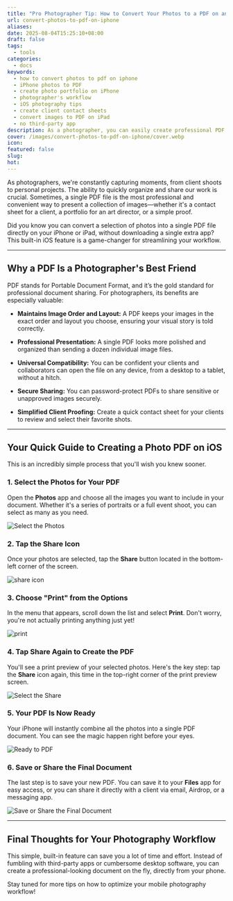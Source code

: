 ```yaml
---
title: "Pro Photographer Tip: How to Convert Your Photos to a PDF on an iPhone (No App Needed)"
url: convert-photos-to-pdf-on-iphone
aliases: 
date: 2025-08-04T15:25:10+08:00
draft: false
tags:
  - tools
categories:
  - docs
keywords:
  - how to convert photos to pdf on iphone
  - iPhone photos to PDF
  - create photo portfolio on iPhone
  - photographer's workflow
  - iOS photography tips
  - create client contact sheets
  - convert images to PDF on iPad
  - no third-party app
description: As a photographer, you can easily create professional PDF documents from your photos directly on your iPhone or iPad. Learn how to use a built-in iOS feature to quickly create a portfolio, contact sheet, or a client proof without needing any third-party apps.
cover: /images/convert-photos-to-pdf-on-iphone/cover.webp
icon: 
featured: false
slug: 
hot:
---
```

As photographers, we're constantly capturing moments, from client shoots to personal projects. The ability to quickly organize and share our work is crucial. Sometimes, a single PDF file is the most professional and convenient way to present a collection of images—whether it's a contact sheet for a client, a portfolio for an art director, or a simple proof.

Did you know you can convert a selection of photos into a single PDF file directly on your iPhone or iPad, without downloading a single extra app? This built-in iOS feature is a game-changer for streamlining your workflow.

---

## Why a PDF Is a Photographer's Best Friend

PDF stands for Portable Document Format, and it’s the gold standard for professional document sharing. For photographers, its benefits are especially valuable:

- **Maintains Image Order and Layout:** A PDF keeps your images in the exact order and layout you choose, ensuring your visual story is told correctly.
    
- **Professional Presentation:** A single PDF looks more polished and organized than sending a dozen individual image files.
    
- **Universal Compatibility:** You can be confident your clients and collaborators can open the file on any device, from a desktop to a tablet, without a hitch.
    
- **Secure Sharing:** You can password-protect PDFs to share sensitive or unapproved images securely.
    
- **Simplified Client Proofing:** Create a quick contact sheet for your clients to review and select their favorite shots.
    

---

## Your Quick Guide to Creating a Photo PDF on iOS

This is an incredibly simple process that you'll wish you knew sooner.

### 1. Select the Photos for Your PDF

Open the **Photos** app and choose all the images you want to include in your document. Whether it's a series of portraits or a full event shoot, you can select as many as you need.

![Select the Photos](/images/convert-photos-to-pdf-on-iphone/1.webp)
### 2. Tap the Share Icon

Once your photos are selected, tap the **Share** button located in the bottom-left corner of the screen.

![share icon](/images/convert-photos-to-pdf-on-iphone/1_2.webp)

### 3. Choose "Print" from the Options

In the menu that appears, scroll down the list and select **Print**. Don't worry, you're not actually printing anything just yet!

![print](/images/convert-photos-to-pdf-on-iphone/3.webp)

### 4. Tap Share Again to Create the PDF

You'll see a print preview of your selected photos. Here's the key step: tap the **Share** icon again, this time in the top-right corner of the print preview screen.

![Select the Share](/images/convert-photos-to-pdf-on-iphone/4.webp)

### 5. Your PDF Is Now Ready

Your iPhone will instantly combine all the photos into a single PDF document. You can see the magic happen right before your eyes.

![Ready to PDF](/images/convert-photos-to-pdf-on-iphone/5.webp)

### 6. Save or Share the Final Document

The last step is to save your new PDF. You can save it to your **Files** app for easy access, or you can share it directly with a client via email, Airdrop, or a messaging app.

![Save or Share the Final Document](/images/convert-photos-to-pdf-on-iphone/6.webp)

---

## Final Thoughts for Your Photography Workflow

This simple, built-in feature can save you a lot of time and effort. Instead of fumbling with third-party apps or cumbersome desktop software, you can create a professional-looking document on the fly, directly from your phone.

Stay tuned for more tips on how to optimize your mobile photography workflow!
